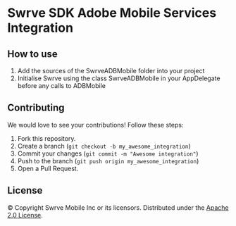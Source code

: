 Swrve SDK Adobe Mobile Services Integration
===========================================

How to use
----------
1. Add the sources of the SwrveADBMobile folder into your project
2. Initialise Swrve using the class SwrveADBMobile in your AppDelegate before any calls to ADBMobile

Contributing
------------
We would love to see your contributions! Follow these steps:

1. Fork this repository.
2. Create a branch (`git checkout -b my_awesome_integration`)
3. Commit your changes (`git commit -m "Awesome integration"`)
4. Push to the branch (`git push origin my_awesome_integration`)
5. Open a Pull Request.

License
-------
© Copyright Swrve Mobile Inc or its licensors. Distributed under the [Apache 2.0 License](LICENSE).